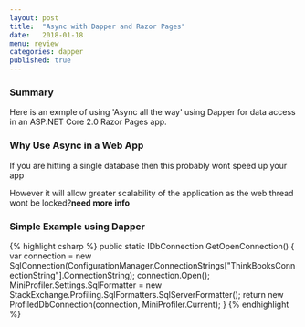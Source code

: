 ```yaml
---
layout: post
title:  "Async with Dapper and Razor Pages"
date:   2018-01-18
menu: review
categories: dapper
published: true 
---
```


### Summary
Here is an exmple of using 'Async all the way' using Dapper for data access in an ASP.NET Core 2.0 Razor Pages app.

### Why Use Async in a Web App
If you are hitting a single database then this probably wont speed up your app

However it will allow greater scalability of the application as the web thread wont be locked?**need more info**

### Simple Example using Dapper 
{% highlight csharp %}
public static IDbConnection GetOpenConnection()
{
    var connection = new SqlConnection(ConfigurationManager.ConnectionStrings["ThinkBooksConnectionString"].ConnectionString);
    connection.Open();
    MiniProfiler.Settings.SqlFormatter = new StackExchange.Profiling.SqlFormatters.SqlServerFormatter();
    return new ProfiledDbConnection(connection, MiniProfiler.Current);
}
{% endhighlight %}








